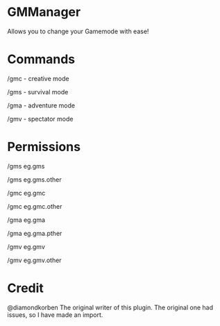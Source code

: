 # GMManager
Allows you to change your Gamemode with ease!

# Commands
/gmc - creative mode

/gms - survival mode

/gma - adventure mode

/gmv - spectator mode

# Permissions
/gms eg.gms

/gms eg.gms.other

/gmc eg.gmc

/gmc eg.gmc.other

/gma eg.gma

/gma eg.gma.pther

/gmv eg.gmv

/gmv eg.gmv.other

# Credit
@diamondkorben
The original writer of this plugin. The original one had issues, so I have made an import.
